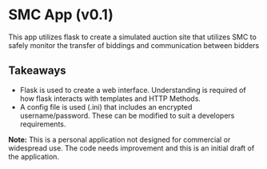 # SMC App (v0.1)
This app utilizes flask to create a simulated auction site that utilizes SMC to safely monitor the transfer of biddings and communication between bidders

## Takeaways
* Flask is used to create a web interface. Understanding is required of how flask interacts with templates and HTTP Methods.
* A config file is used (.ini) that includes an encrypted username/password. These can be modified to suit a developers requirements.

**Note:** This is a personal application not designed for commercial or widespread use. The code needs improvement and this is an initial draft of the application.
